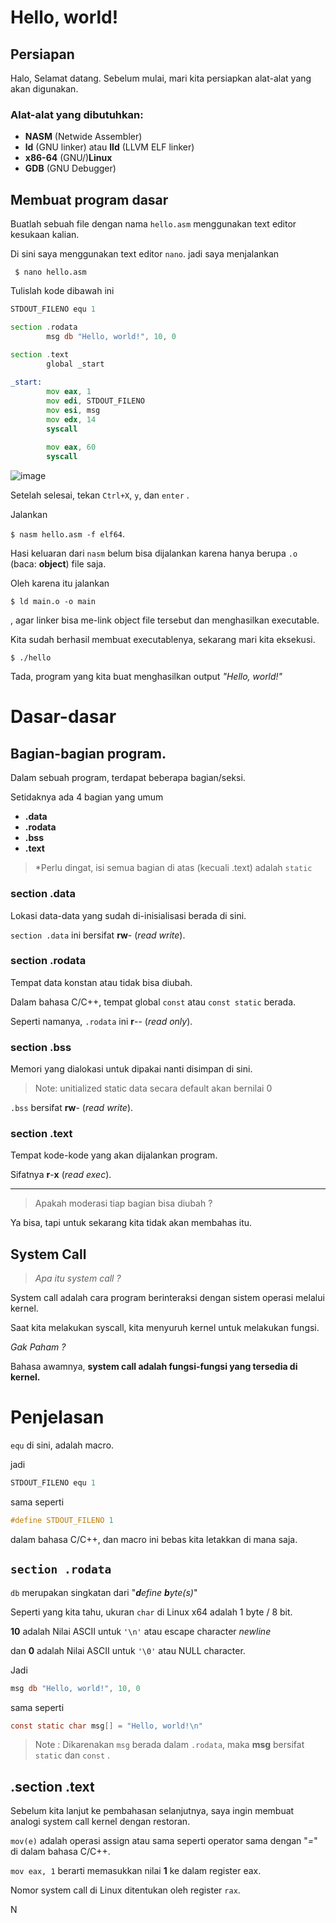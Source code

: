 # Hello, world!

## Persiapan
Halo, Selamat datang. Sebelum mulai, mari kita persiapkan alat-alat yang akan digunakan.

### Alat-alat yang dibutuhkan:
* **NASM** (Netwide Assembler)
* **ld** (GNU linker) atau **lld** (LLVM ELF linker)
* **x86-64** (GNU/)**Linux**
* **GDB** (GNU Debugger)

## Membuat program dasar
Buatlah sebuah file dengan nama `hello.asm` menggunakan text editor kesukaan kalian.

Di sini saya menggunakan text editor `nano`. jadi saya menjalankan 

` $ nano hello.asm`

Tulislah kode dibawah ini

```asm
STDOUT_FILENO equ 1

section .rodata
        msg db "Hello, world!", 10, 0

section .text
        global _start
        
_start:
        mov eax, 1
        mov edi, STDOUT_FILENO
        mov esi, msg
        mov edx, 14
        syscall
        
        mov eax, 60
        syscall
```

![image](https://user-images.githubusercontent.com/86765295/167330003-6411855a-df65-4156-a9cf-39b5ef418b78.png)


Setelah selesai, tekan `Ctrl+X`, `y`, dan `enter` .

Jalankan 

`$ nasm hello.asm -f elf64`.

Hasi keluaran dari `nasm` belum bisa dijalankan karena hanya berupa `.o` (baca: **object**) file saja.

Oleh karena itu jalankan 

`$ ld main.o -o main`

, agar linker bisa me-link object file tersebut dan menghasilkan executable.

Kita sudah berhasil membuat executablenya, sekarang mari kita eksekusi.

`$ ./hello`

Tada, program yang kita buat menghasilkan output _"Hello, world!"_

# Dasar-dasar

## Bagian-bagian program.
Dalam sebuah program, terdapat beberapa bagian/seksi.

Setidaknya ada 4 bagian yang umum

- **.data**
- **.rodata**
- **.bss**
- **.text**

> *Perlu dingat, isi semua bagian di atas (kecuali .text) adalah `static`

### section .data

Lokasi data-data yang sudah di-inisialisasi berada di sini. 

`section .data` ini bersifat **rw**- (*read write*).

### section .rodata

Tempat data konstan atau tidak bisa diubah.

Dalam bahasa C/C++, tempat global `const` atau `const static` berada.

Seperti namanya, `.rodata` ini **r**-- (*read only*).

### section .bss

Memori yang dialokasi untuk dipakai nanti disimpan di sini.

> Note: unitialized static data secara default akan bernilai 0

`.bss` bersifat **rw**- (*read write*).

### section .text

Tempat kode-kode yang akan dijalankan program.

Sifatnya **r**-**x** (*read exec*).

----

> Apakah moderasi tiap bagian bisa diubah ?

Ya bisa, tapi untuk sekarang kita tidak akan membahas itu.

## System Call

> _Apa itu system call ?_

System call adalah cara program berinteraksi dengan sistem operasi melalui kernel.

Saat kita melakukan syscall, kita menyuruh kernel untuk melakukan fungsi.

_Gak Paham ?_

Bahasa awamnya, **system call adalah fungsi-fungsi yang tersedia di kernel.**

# Penjelasan 

`equ` di sini, adalah macro.

jadi 

```asm
STDOUT_FILENO equ 1
```

sama seperti

```c
#define STDOUT_FILENO 1
```
dalam bahasa C/C++, dan macro ini bebas kita letakkan di mana saja.

##  `section .rodata`

`db` merupakan singkatan dari "_**d**efine **b**yte(s)_"

Seperti yang kita tahu, ukuran `char` di Linux x64 adalah 1 byte / 8 bit.

**10** adalah Nilai ASCII untuk `'\n'` atau escape character _newline_

dan **0** adalah Nilai ASCII untuk `'\0'` atau NULL character.

Jadi 

```asm
msg db "Hello, world!", 10, 0
```

sama seperti

```c
const static char msg[] = "Hello, world!\n"
```

> Note : Dikarenakan `msg` berada dalam `.rodata`, maka **msg** bersifat `static` dan `const` .

## .section .text

Sebelum kita lanjut ke pembahasan selanjutnya, saya ingin membuat analogi system call kernel dengan restoran.


`mov(e)`  adalah operasi assign atau sama seperti operator sama dengan "*=*" di dalam bahasa C/C++.

`mov eax, 1` berarti memasukkan nilai **1** ke dalam register eax.

Nomor system call di Linux ditentukan oleh register `rax`.

N







